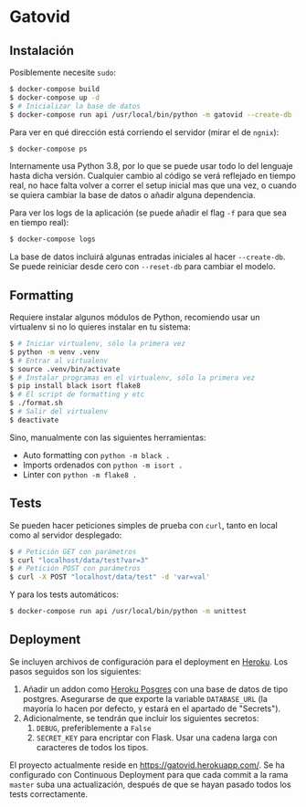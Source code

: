 # Gatovid

## Instalación

Posiblemente necesite `sudo`:

```sh
$ docker-compose build
$ docker-compose up -d
$ # Inicializar la base de datos
$ docker-compose run api /usr/local/bin/python -m gatovid --create-db
```

Para ver en qué dirección está corriendo el servidor (mirar el de `ngnix`):

```sh
$ docker-compose ps
```

Internamente usa Python 3.8, por lo que se puede usar todo lo del lenguaje hasta
dicha versión. Cualquier cambio al código se verá reflejado en tiempo real, no
hace falta volver a correr el setup inicial mas que una vez, o cuando se quiera
cambiar la base de datos o añadir alguna dependencia.

Para ver los logs de la aplicación (se puede añadir el flag `-f` para que sea en
tiempo real):

```sh
$ docker-compose logs
```

La base de datos incluirá algunas entradas iniciales al hacer `--create-db`. Se
puede reiniciar desde cero con `--reset-db` para cambiar el modelo.

## Formatting

Requiere instalar algunos módulos de Python, recomiendo usar un virtualenv si no
lo quieres instalar en tu sistema:

```sh
$ # Iniciar virtualenv, sólo la primera vez
$ python -m venv .venv
$ # Entrar al virtualenv
$ source .venv/bin/activate
$ # Instalar programas en el virtualenv, sólo la primera vez
$ pip install black isort flake8
$ # El script de formatting y etc
$ ./format.sh
$ # Salir del virtualenv
$ deactivate
```

Sino, manualmente con las siguientes herramientas:

* Auto formatting con `python -m black .`
* Imports ordenados con `python -m isort .`
* Linter con `python -m flake8 .`

## Tests

Se pueden hacer peticiones simples de prueba con `curl`, tanto en local como al
servidor desplegado:

```sh
$ # Petición GET con parámetros
$ curl "localhost/data/test?var=3"
$ # Petición POST con parámetros
$ curl -X POST "localhost/data/test" -d 'var=val'
```

Y para los tests automáticos:

```sh
$ docker-compose run api /usr/local/bin/python -m unittest
```

## Deployment

Se incluyen archivos de configuración para el deployment en
[Heroku](heroku.com/). Los pasos seguidos son los siguientes:

1. Añadir un addon como [Heroku Posgres](https://www.heroku.com/postgres) con
   una base de datos de tipo postgres. Asegurarse de que exporte la variable
   `DATABASE_URL` (la mayoría lo hacen por defecto, y estará en el apartado de
   "Secrets").
2. Adicionalmente, se tendrán que incluir los siguientes secretos:
    1. `DEBUG`, preferiblemente a `False`
    2. `SECRET_KEY` para encriptar con Flask. Usar una cadena larga con
       caracteres de todos los tipos.

El proyecto actualmente reside en https://gatovid.herokuapp.com/. Se ha
configurado con Continuous Deployment para que cada commit a la rama `master`
suba una actualización, después de que se hayan pasado todos los tests
correctamente.
